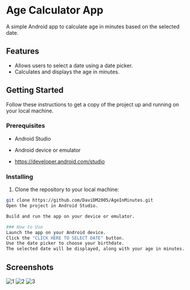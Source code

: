 # Age Calculator App

A simple Android app to calculate age in minutes based on the selected date.

## Features

- Allows users to select a date using a date picker.
- Calculates and displays the age in minutes.

## Getting Started

Follow these instructions to get a copy of the project up and running on your local machine.

### Prerequisites

- Android Studio
- Android device or emulator

- https://developer.android.com/studio

### Installing

1. Clone the repository to your local machine:

```bash
git clone https://github.com/DaviDM2005/AgeInMinutes.git
Open the project in Android Studio.

Build and run the app on your device or emulator.

### How to Use
Launch the app on your Android device.
Click the "CLICK HERE TO SELECT DATE" button.
Use the date picker to choose your birthdate.
The selected date will be displayed, along with your age in minutes.
```

## Screenshots

![1](https://github.com/DaviDM2005/AgeInMinutes/assets/87268065/4375c2ea-3318-462e-95bb-094de58414b9)
![2](https://github.com/DaviDM2005/AgeInMinutes/assets/87268065/e4c747e4-519b-4803-a65f-aeff2404e7d2)
![3](https://github.com/DaviDM2005/AgeInMinutes/assets/87268065/e351805b-3139-4ad2-940c-dace31b35aaf)

